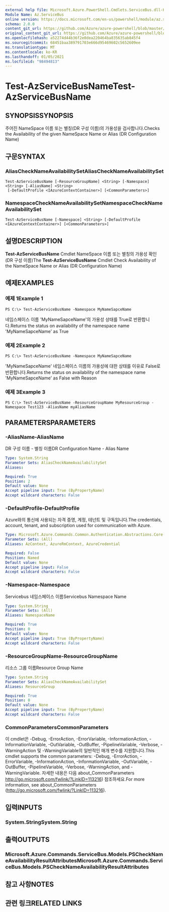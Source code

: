 ```yaml
---
external help file: Microsoft.Azure.PowerShell.Cmdlets.ServiceBus.dll-Help.xml
Module Name: Az.ServiceBus
online version: https://docs.microsoft.com/en-us/powershell/module/az.servicebus/test-azservicebusname
schema: 2.0.0
content_git_url: https://github.com/Azure/azure-powershell/blob/master/src/ServiceBus/ServiceBus/help/Test-AzServiceBusName.md
original_content_git_url: https://github.com/Azure/azure-powershell/blob/master/src/ServiceBus/ServiceBus/help/Test-AzServiceBusName.md
ms.openlocfilehash: a52274d44b36f2e0dea220464ba835635ab845f4
ms.sourcegitcommit: 68451baa389791703e666d95469602c5652609ee
ms.translationtype: MT
ms.contentlocale: ko-KR
ms.lasthandoff: 01/05/2021
ms.locfileid: "98494813"
---
```

# <span data-ttu-id="eaf00-101">Test-AzServiceBusName</span><span class="sxs-lookup"><span data-stu-id="eaf00-101">Test-AzServiceBusName</span></span>

## <span data-ttu-id="eaf00-102">SYNOPSIS</span><span class="sxs-lookup"><span data-stu-id="eaf00-102">SYNOPSIS</span></span>
<span data-ttu-id="eaf00-103">주어진 NameSpace 이름 또는 별칭(DR 구성 이름)의 가용성을 검사합니다.</span><span class="sxs-lookup"><span data-stu-id="eaf00-103">Checks the Availability of the given NameSpace Name or Alias (DR Configuration Name)</span></span> 

## <span data-ttu-id="eaf00-104">구문</span><span class="sxs-lookup"><span data-stu-id="eaf00-104">SYNTAX</span></span>

### <span data-ttu-id="eaf00-105">AliasCheckNameAvailabilitySet</span><span class="sxs-lookup"><span data-stu-id="eaf00-105">AliasCheckNameAvailabilitySet</span></span>
```
Test-AzServiceBusName [-ResourceGroupName] <String> [-Namespace] <String> [-AliasName] <String>
 [-DefaultProfile <IAzureContextContainer>] [<CommonParameters>]
```

### <span data-ttu-id="eaf00-106">NamespaceCheckNameAvailabilitySet</span><span class="sxs-lookup"><span data-stu-id="eaf00-106">NamespaceCheckNameAvailabilitySet</span></span>
```
Test-AzServiceBusName [-Namespace] <String> [-DefaultProfile <IAzureContextContainer>] [<CommonParameters>]
```

## <span data-ttu-id="eaf00-107">설명</span><span class="sxs-lookup"><span data-stu-id="eaf00-107">DESCRIPTION</span></span>
<span data-ttu-id="eaf00-108">**Test-AzServiceBusName** Cmdlet NameSpace 이름 또는 별칭의 가용성 확인(DR 구성 이름)</span><span class="sxs-lookup"><span data-stu-id="eaf00-108">The **Test-AzServiceBusName** Cmdlet Check Availability of the NameSpace Name or Alias (DR Configuration Name)</span></span>

## <span data-ttu-id="eaf00-109">예제</span><span class="sxs-lookup"><span data-stu-id="eaf00-109">EXAMPLES</span></span>

### <span data-ttu-id="eaf00-110">예제 1</span><span class="sxs-lookup"><span data-stu-id="eaf00-110">Example 1</span></span>
```
PS C:\> Test-AzServiceBusName -Namespace MyNameSapceName
```

<span data-ttu-id="eaf00-111">네임스페이스 이름 'MyNameSapceName'의 가용성 상태를 True로 반환합니다.</span><span class="sxs-lookup"><span data-stu-id="eaf00-111">Returns the status on availability of the namespace name 'MyNameSapceName' as True</span></span>

### <span data-ttu-id="eaf00-112">예제 2</span><span class="sxs-lookup"><span data-stu-id="eaf00-112">Example 2</span></span>
```
PS C:\> Test-AzServiceBusName -Namespace MyNameSapceName
```

<span data-ttu-id="eaf00-113">'MyNameSapceName' 네임스페이스 이름의 가용성에 대한 상태를 이유로 False로 반환합니다.</span><span class="sxs-lookup"><span data-stu-id="eaf00-113">Returns the status on availability of the namespace name 'MyNameSapceName' as False with Reason</span></span>

### <span data-ttu-id="eaf00-114">예제 3</span><span class="sxs-lookup"><span data-stu-id="eaf00-114">Example 3</span></span>
```
PS C:\> Test-AzServiceBusName -ResourceGroupName MyResourceGroup -Namespace Test123 -AliasName myAliasName
```

## <span data-ttu-id="eaf00-115">PARAMETERS</span><span class="sxs-lookup"><span data-stu-id="eaf00-115">PARAMETERS</span></span>

### <span data-ttu-id="eaf00-116">-AliasName</span><span class="sxs-lookup"><span data-stu-id="eaf00-116">-AliasName</span></span>
<span data-ttu-id="eaf00-117">DR 구성 이름 - 별칭 이름</span><span class="sxs-lookup"><span data-stu-id="eaf00-117">DR Configuration Name - Alias Name</span></span>

```yaml
Type: System.String
Parameter Sets: AliasCheckNameAvailabilitySet
Aliases:

Required: True
Position: 2
Default value: None
Accept pipeline input: True (ByPropertyName)
Accept wildcard characters: False
```

### <span data-ttu-id="eaf00-118">-DefaultProfile</span><span class="sxs-lookup"><span data-stu-id="eaf00-118">-DefaultProfile</span></span>
<span data-ttu-id="eaf00-119">Azure와의 통신에 사용되는 자격 증명, 계정, 테넌트 및 구독입니다.</span><span class="sxs-lookup"><span data-stu-id="eaf00-119">The credentials, account, tenant, and subscription used for communication with Azure.</span></span>

```yaml
Type: Microsoft.Azure.Commands.Common.Authentication.Abstractions.Core.IAzureContextContainer
Parameter Sets: (All)
Aliases: AzContext, AzureRmContext, AzureCredential

Required: False
Position: Named
Default value: None
Accept pipeline input: False
Accept wildcard characters: False
```

### <span data-ttu-id="eaf00-120">-Namespace</span><span class="sxs-lookup"><span data-stu-id="eaf00-120">-Namespace</span></span>
<span data-ttu-id="eaf00-121">Servicebus 네임스페이스 이름</span><span class="sxs-lookup"><span data-stu-id="eaf00-121">Servicebus Namespace Name</span></span>

```yaml
Type: System.String
Parameter Sets: (All)
Aliases: NamespaceName

Required: True
Position: 0
Default value: None
Accept pipeline input: True (ByPropertyName)
Accept wildcard characters: False
```

### <span data-ttu-id="eaf00-122">-ResourceGroupName</span><span class="sxs-lookup"><span data-stu-id="eaf00-122">-ResourceGroupName</span></span>
<span data-ttu-id="eaf00-123">리소스 그룹 이름</span><span class="sxs-lookup"><span data-stu-id="eaf00-123">Resource Group Name</span></span>

```yaml
Type: System.String
Parameter Sets: AliasCheckNameAvailabilitySet
Aliases: ResourceGroup

Required: True
Position: 0
Default value: None
Accept pipeline input: True (ByPropertyName)
Accept wildcard characters: False
```

### <span data-ttu-id="eaf00-124">CommonParameters</span><span class="sxs-lookup"><span data-stu-id="eaf00-124">CommonParameters</span></span>
<span data-ttu-id="eaf00-125">이 cmdlet은 -Debug, -ErrorAction, -ErrorVariable, -InformationAction, -InformationVariable, -OutVariable, -OutBuffer, -PipelineVariable, -Verbose, -WarningAction 및 -WarningVariable의 일반적인 매개 변수를 지원합니다.</span><span class="sxs-lookup"><span data-stu-id="eaf00-125">This cmdlet supports the common parameters: -Debug, -ErrorAction, -ErrorVariable, -InformationAction, -InformationVariable, -OutVariable, -OutBuffer, -PipelineVariable, -Verbose, -WarningAction, and -WarningVariable.</span></span> <span data-ttu-id="eaf00-126">자세한 내용은 다음 about_CommonParameters http://go.microsoft.com/fwlink/?LinkID=113216) 참조하세요.</span><span class="sxs-lookup"><span data-stu-id="eaf00-126">For more information, see about_CommonParameters (http://go.microsoft.com/fwlink/?LinkID=113216).</span></span>

## <span data-ttu-id="eaf00-127">입력</span><span class="sxs-lookup"><span data-stu-id="eaf00-127">INPUTS</span></span>

### <span data-ttu-id="eaf00-128">System.String</span><span class="sxs-lookup"><span data-stu-id="eaf00-128">System.String</span></span>

## <span data-ttu-id="eaf00-129">출력</span><span class="sxs-lookup"><span data-stu-id="eaf00-129">OUTPUTS</span></span>

### <span data-ttu-id="eaf00-130">Microsoft.Azure.Commands.ServiceBus.Models.PSCheckNameAvailabilityResultAttributes</span><span class="sxs-lookup"><span data-stu-id="eaf00-130">Microsoft.Azure.Commands.ServiceBus.Models.PSCheckNameAvailabilityResultAttributes</span></span>

## <span data-ttu-id="eaf00-131">참고 사항</span><span class="sxs-lookup"><span data-stu-id="eaf00-131">NOTES</span></span>

## <span data-ttu-id="eaf00-132">관련 링크</span><span class="sxs-lookup"><span data-stu-id="eaf00-132">RELATED LINKS</span></span>
